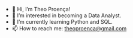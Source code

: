 - 👋 Hi, I’m Theo Proença!
- 👀 I’m interested in becoming a Data Analyst.
- 🌱 I’m currently learning Python and SQL.
- 📫 How to reach me: theoproenca@gmail.com

<!---
theo-proenca/theo-proenca is a ✨ special ✨ repository because its `README.md` (this file) appears on your GitHub profile.
You can click the Preview link to take a look at your changes.
--->
